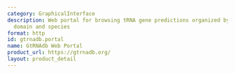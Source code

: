 ```yaml
---
category: GraphicalInterface
description: Web portal for browsing tRNA gene predictions organized by phylogenetic
  domain and species
format: http
id: gtrnadb.portal
name: GtRNAdb Web Portal
product_url: https://gtrnadb.org/
layout: product_detail
---
```

